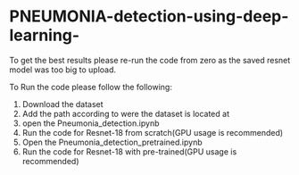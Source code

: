 # PNEUMONIA-detection-using-deep-learning-

To get the best results please re-run the code from zero as the saved resnet model was too big to upload.


To Run the code please follow the following:

1. Download the dataset
2. Add the path according to were the dataset is located at
3. open the Pneumonia_detection.ipynb
4. Run the code for Resnet-18 from scratch(GPU usage is recommended)
5. Open the Pneumonia_detection_pretrained.ipynb
6. Run the code for Resnet-18 with pre-trained(GPU usage is recommended)
